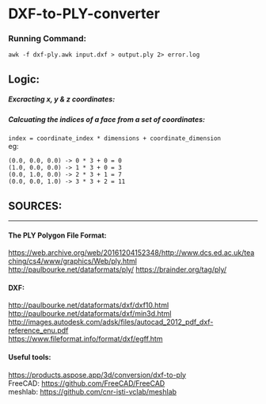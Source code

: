 # DXF-to-PLY-converter  

### Running Command:  
``awk -f dxf-ply.awk input.dxf > output.ply 2> error.log``    


## Logic:  

##### Excracting x, y & z coordinates:  



##### Calcuating the indices of a face from a set of coordinates:  
``index = coordinate_index * dimensions + coordinate_dimension``   
eg:
```
(0.0, 0.0, 0.0) -> 0 * 3 + 0 = 0
(1.0, 0.0, 0.0) -> 1 * 3 + 0 = 3
(0.0, 1.0, 0.0) -> 2 * 3 + 1 = 7
(0.0, 0.0, 1.0) -> 3 * 3 + 2 = 11
```

## SOURCES:  
---------------------------
#### The PLY Polygon File Format:  

https://web.archive.org/web/20161204152348/http://www.dcs.ed.ac.uk/teaching/cs4/www/graphics/Web/ply.html  
http://paulbourke.net/dataformats/ply/ 
https://brainder.org/tag/ply/   

#### DXF:  
http://paulbourke.net/dataformats/dxf/dxf10.html  
http://paulbourke.net/dataformats/dxf/min3d.html  
http://images.autodesk.com/adsk/files/autocad_2012_pdf_dxf-reference_enu.pdf  
https://www.fileformat.info/format/dxf/egff.htm  



#### Useful tools:  
https://products.aspose.app/3d/conversion/dxf-to-ply  
FreeCAD: https://github.com/FreeCAD/FreeCAD  
meshlab: https://github.com/cnr-isti-vclab/meshlab  
